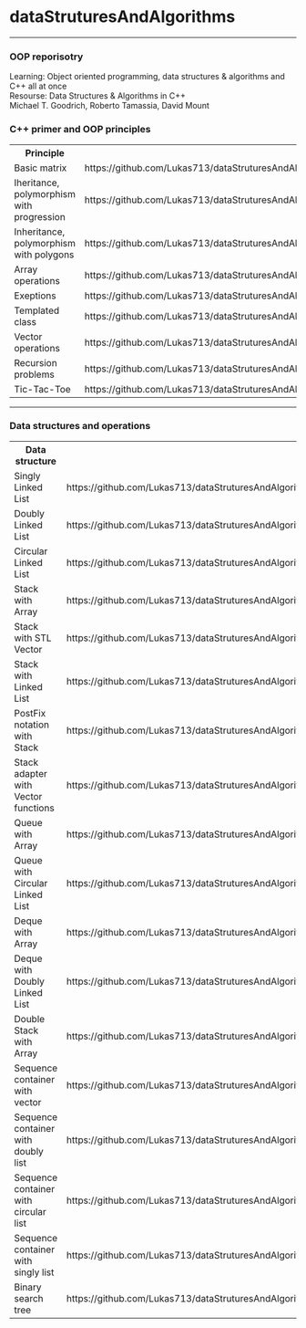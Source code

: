 # dataStruturesAndAlgorithms

<hr>
<h3>OOP reporisotry</h3>
<p>Learning: Object oriented programming, data structures & algorithms and C++ all at once <br>
Resourse: Data Structures & Algorithms in C++<br>
Michael T. Goodrich, Roberto Tamassia, David Mount
</p>
<h3>C++ primer and OOP principles</h3>
<table>
	<tr>
		<th>Principle</th>
		<th>Linked</th>
	</tr>
	<tr>
		<td>Basic matrix</td>
		<td>https://github.com/Lukas713/dataStruturesAndAlgorithms/blob/master/OOP/Principles/Matrix.cpp</td>
	</tr>
	<tr>
		<td>Iheritance, polymorphism with progression</td>
		<td>https://github.com/Lukas713/dataStruturesAndAlgorithms/blob/master/OOP/Principles/Progressions.cpp</td>
	</tr>
	<tr>
		<td>Inheritance, polymorphism with polygons</td>
		<td>https://github.com/Lukas713/dataStruturesAndAlgorithms/blob/master/OOP/Principles/polygonInterface.cpp</td>
	</tr>
	<tr>
		<td>Array operations</td>
		<td>https://github.com/Lukas713/dataStruturesAndAlgorithms/blob/master/OOP/Principles/arayOperations.cpp</td>
	</tr>
	<tr>
		<td>Exeptions</td>
		<td>https://github.com/Lukas713/dataStruturesAndAlgorithms/blob/master/OOP/Principles/catchExeption.cpp</td>
	</tr>
	<tr>
		<td>Templated class</td>
		<td>https://github.com/Lukas713/dataStruturesAndAlgorithms/blob/master/OOP/Principles/classTemplate.cpp</td>
	</tr>
	<tr>
		<td>Vector operations</td>
		<td>https://github.com/Lukas713/dataStruturesAndAlgorithms/blob/master/OOP/Principles/vectorBegining.cpp</td>
	</tr>
	<tr>
		<td>Recursion problems</td>
		<td>https://github.com/Lukas713/dataStruturesAndAlgorithms/blob/master/OOP/Principles/recursion.cpp</td>
	</tr>
	<tr>
		<td>Tic-Tac-Toe</td>
		<td>https://github.com/Lukas713/dataStruturesAndAlgorithms/blob/master/OOP/Principles/ticTacToe.cpp</td>
	</tr>
</table>
<hr>
<h3>Data structures and operations</h3>
<table>
  <tr>
    <th>Data structure</th>
    <th>Link</th>
  </tr>
  <tr>
    <td>Singly Linked List</td>
    <td>https://github.com/Lukas713/dataStruturesAndAlgorithms/blob/master/OOP/LinkedList/singlyLinkedListGeneric.cpp</td>
  </tr>
  <tr>
    <td>Doubly Linked List</td>
    <td>https://github.com/Lukas713/dataStruturesAndAlgorithms/blob/master/OOP/LinkedList/doublyLinkedListGeneric.cpp</td>
  </tr>
  <tr>
    <td>Circular Linked List</td>
    <td>https://github.com/Lukas713/dataStruturesAndAlgorithms/blob/master/OOP/LinkedList/circularLinkedList.cpp</td>
  </tr>
  <tr>
    <td>Stack with Array</td>
    <td>https://github.com/Lukas713/dataStruturesAndAlgorithms/blob/master/OOP/StackQueueDequeue/stackArray.cpp</td>
  </tr>
   <tr>
    <td>Stack with STL Vector</td>
    <td>https://github.com/Lukas713/dataStruturesAndAlgorithms/blob/master/OOP/StackQueueDequeue/stackVectorSTL.cpp</td>
  </tr>
  <tr>
    <td>Stack with Linked List</td>
    <td>https://github.com/Lukas713/dataStruturesAndAlgorithms/blob/master/OOP/StackQueueDequeue/stackLinkedListGeneric.cpp</td>
  </tr>
    <tr>
    <td>PostFix notation with Stack</td>
    <td>https://github.com/Lukas713/dataStruturesAndAlgorithms/blob/master/OOP/StackQueueDequeue/postFixNotation.cpp</td>
  </tr>
  <tr>
    <td>Stack adapter with Vector functions</td>
    <td>https://github.com/Lukas713/dataStruturesAndAlgorithms/blob/master/OOP/StackQueueDequeue/stackAdapterVectorFunctions.cpp</td>
  </tr>
   <tr>
    <td>Queue with Array</td>
    <td>https://github.com/Lukas713/dataStruturesAndAlgorithms/blob/master/OOP/StackQueueDequeue/queueArray.cpp</td>
  </tr>
   <tr>
    <td>Queue with Circular Linked List</td>
    <td>https://github.com/Lukas713/dataStruturesAndAlgorithms/blob/master/OOP/StackQueueDequeue/queueCircularLinkedList.cpp</td>
  </tr>
   <tr>
    <td>Deque with Array</td>
    <td>https://github.com/Lukas713/dataStruturesAndAlgorithms/blob/master/OOP/StackQueueDequeue/dequeArray.cpp</td>
  </tr>
   <tr>
    <td>Deque with Doubly Linked List</td>
    <td>https://github.com/Lukas713/dataStruturesAndAlgorithms/blob/master/OOP/StackQueueDequeue/dequeDoublyLinkedList.cpp</td>
  </tr>
  <tr>
    <td>Double Stack with Array</td>
    <td>https://github.com/Lukas713/dataStruturesAndAlgorithms/blob/master/OOP/StackQueueDequeue/doubleStackArray.cpp</td>
  </tr>
   <tr>
    <td>Sequence container with vector</td>
    <td>https://github.com/Lukas713/dataStruturesAndAlgorithms/blob/master/OOP/Sequence/vector.cpp</td>
  </tr>
   <tr>
    <td>Sequence container with doubly list</td>
    <td>https://github.com/Lukas713/dataStruturesAndAlgorithms/blob/master/OOP/Sequence/listDoubly.cpp</td>
  </tr>
  <tr>
    <td>Sequence container with circular list</td>
    <td>https://github.com/Lukas713/dataStruturesAndAlgorithms/blob/master/OOP/Sequence/listCircular.cpp</td>
  </tr>
  <tr>
    <td>Sequence container with singly list</td>
    <td>https://github.com/Lukas713/dataStruturesAndAlgorithms/blob/master/OOP/Sequence/listSingly.cpp</td>
  </tr>
  <tr>
    <td>Binary search tree</td>
    <td>https://github.com/Lukas713/dataStruturesAndAlgorithms/blob/master/OOP/Tree/binarySearchTree.cpp</td>
  </tr>
</table>


